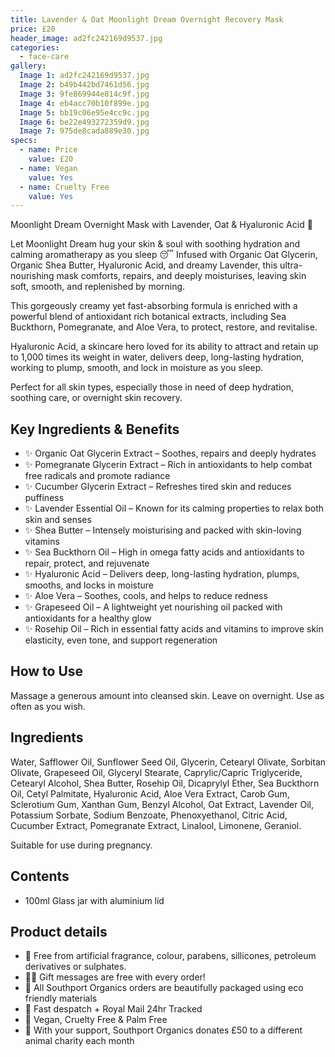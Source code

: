 ```yaml
---
title: Lavender & Oat Moonlight Dream Overnight Recovery Mask
price: £20
header_image: ad2fc242169d9537.jpg
categories:
  - face-care
gallery:
  Image 1: ad2fc242169d9537.jpg
  Image 2: b49b442bd7461d56.jpg
  Image 3: 9fe869944e814c9f.jpg
  Image 4: eb4acc70b10f899e.jpg
  Image 5: bb19c06e95e4cc9c.jpg
  Image 6: be22e493272359d9.jpg
  Image 7: 975de8cada889e30.jpg
specs:
  - name: Price
    value: £20
  - name: Vegan
    value: Yes
  - name: Cruelty Free
    value: Yes
---
```


Moonlight Dream Overnight Mask with Lavender, Oat & Hyaluronic Acid 🌙

Let Moonlight Dream hug your skin & soul with soothing hydration and calming aromatherapy as you sleep 😴 Infused with Organic Oat Glycerin, Organic Shea Butter, Hyaluronic Acid, and dreamy Lavender, this ultra-nourishing mask comforts, repairs, and deeply moisturises, leaving skin soft, smooth, and replenished by morning.

This gorgeously creamy yet fast-absorbing formula is enriched with a powerful blend of antioxidant rich botanical extracts, including Sea Buckthorn, Pomegranate, and Aloe Vera, to protect, restore, and revitalise.

Hyaluronic Acid, a skincare hero loved for its ability to attract and retain up to 1,000 times its weight in water, delivers deep, long-lasting hydration, working to plump, smooth, and lock in moisture as you sleep.

Perfect for all skin types, especially those in need of deep hydration, soothing care, or overnight skin recovery.

## Key Ingredients & Benefits

- ✨ Organic Oat Glycerin Extract – Soothes, repairs and deeply hydrates
- ✨ Pomegranate Glycerin Extract – Rich in antioxidants to help combat free radicals and promote radiance
- ✨ Cucumber Glycerin Extract – Refreshes tired skin and reduces puffiness
- ✨ Lavender Essential Oil – Known for its calming properties to relax both skin and senses
- ✨ Shea Butter – Intensely moisturising and packed with skin-loving vitamins
- ✨ Sea Buckthorn Oil – High in omega fatty acids and antioxidants to repair, protect, and rejuvenate
- ✨ Hyaluronic Acid – Delivers deep, long-lasting hydration, plumps, smooths, and locks in moisture
- ✨ Aloe Vera – Soothes, cools, and helps to reduce redness
- ✨ Grapeseed Oil – A lightweight yet nourishing oil packed with antioxidants for a healthy glow
- ✨ Rosehip Oil – Rich in essential fatty acids and vitamins to improve skin elasticity, even tone, and support regeneration

## How to Use

Massage a generous amount into cleansed skin. Leave on overnight. Use as often as you wish.

## Ingredients

Water, Safflower Oil, Sunflower Seed Oil, Glycerin, Cetearyl Olivate, Sorbitan Olivate, Grapeseed Oil, Glyceryl Stearate, Caprylic/Capric Triglyceride, Cetearyl Alcohol, Shea Butter, Rosehip Oil, Dicaprylyl Ether, Sea Buckthorn Oil, Cetyl Palmitate, Hyaluronic Acid, Aloe Vera Extract, Carob Gum, Sclerotium Gum, Xanthan Gum, Benzyl Alcohol, Oat Extract, Lavender Oil, Potassium Sorbate, Sodium Benzoate, Phenoxyethanol, Citric Acid, Cucumber Extract, Pomegranate Extract, Linalool, Limonene, Geraniol.

Suitable for use during pregnancy.

## Contents

- 100ml Glass jar with aluminium lid

## Product details

- 🍊 Free from artificial fragrance, colour, parabens, sillicones, petroleum derivatives or sulphates.
- ✍🏼 Gift messages are free with every order!
- 🌿 All Southport Organics orders are beautifully packaged using eco friendly materials
- 📮 Fast despatch + Royal Mail 24hr Tracked
- 🐰 Vegan, Cruelty Free & Palm Free
- 🐾 With your support, Southport Organics donates £50 to a different animal charity each month
